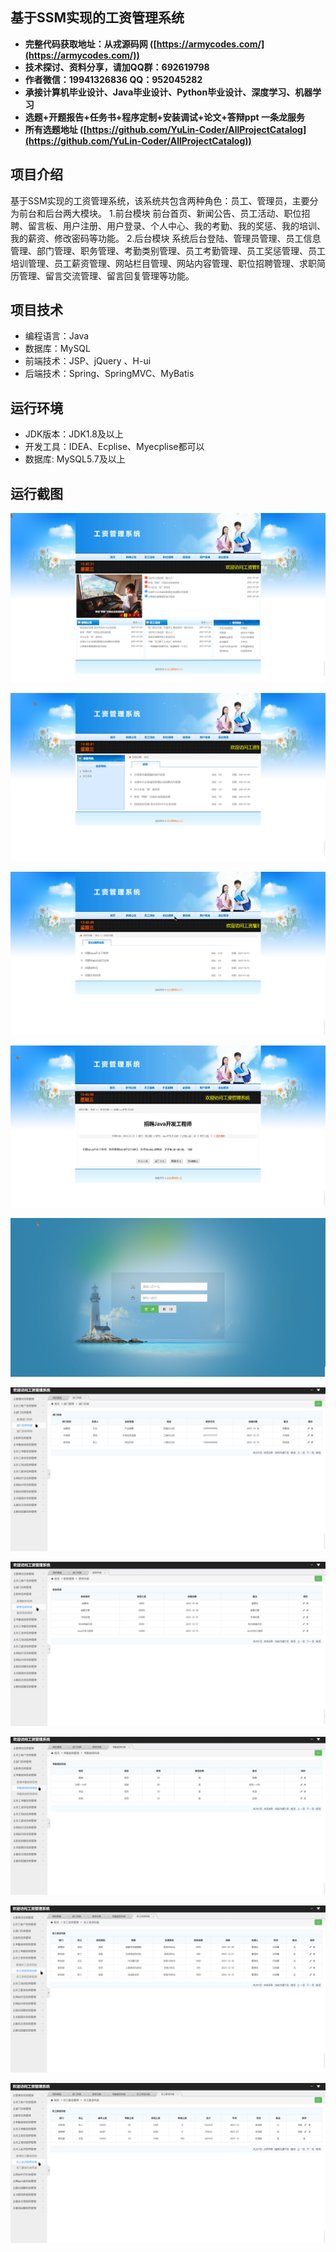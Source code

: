 ## 基于SSM实现的工资管理系统

- <b>完整代码获取地址：从戎源码网 ([https://armycodes.com/](https://armycodes.com/))</b>
- <b>技术探讨、资料分享，请加QQ群：692619798</b> 
- <b>作者微信：19941326836  QQ：952045282</b> 
- <b>承接计算机毕业设计、Java毕业设计、Python毕业设计、深度学习、机器学习</b>
- <b>选题+开题报告+任务书+程序定制+安装调试+论文+答辩ppt 一条龙服务</b>
- <b>所有选题地址 ([https://github.com/YuLin-Coder/AllProjectCatalog](https://github.com/YuLin-Coder/AllProjectCatalog)) </b>

## 项目介绍
基于SSM实现的工资管理系统，该系统共包含两种角色：员工、管理员，主要分为前台和后台两大模块。
1.前台模块
前台首页、新闻公告、员工活动、职位招聘、留言板、用户注册、用户登录、个人中心、我的考勤、我的奖惩、我的培训、我的薪资、修改密码等功能。
2.后台模块
系统后台登陆、管理员管理、员工信息管理、部门管理、职务管理、考勤类别管理、员工考勤管理、员工奖惩管理、员工培训管理、员工薪资管理、网站栏目管理、网站内容管理、职位招聘管理、求职简历管理、留言交流管理、留言回复管理等功能。

## 项目技术
- 编程语言：Java
- 数据库：MySQL
- 前端技术：JSP、jQuery 、H-ui
- 后端技术：Spring、SpringMVC、MyBatis

## 运行环境
- JDK版本：JDK1.8及以上
- 开发工具：IDEA、Ecplise、Myecplise都可以
- 数据库: MySQL5.7及以上

## 运行截图
![](screenshot/1.png)

![](screenshot/2.png)

![](screenshot/3.png)

![](screenshot/4.png)

![](screenshot/5.png)

![](screenshot/6.png)

![](screenshot/7.png)

![](screenshot/8.png)

![](screenshot/9.png)

![](screenshot/10.png)
